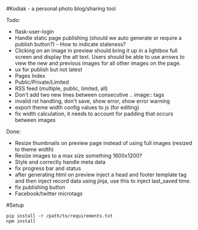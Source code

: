 #Kodiak - a personal photo blog/sharing tool

Todo:
- flask-user-login
- Handle static page publishing (should we auto generate or require a
  publish button?) - How to indicate staleness?
- Clicking on an image in preview should bring it up in a lightbox full
  screen and display the alt text. Users should be able to use arrows to
  view the new and previous images for all other images on the page.
- ux for publish but not latest
- Pages Index
- Public/Private/Limited
- RSS feed (multiple, public, limited, all)
- Don't add two new lines between consecutive .. image:: tags
- invalid rst handling, don't save, show error, show error warning
- export theme width config values to js (for editing)
- fix width calculation, it needs to account for padding that occurs
  between images

Done:
- Resize thumbnails on preview page instead of using full images
  (resized to theme width)
- Resize images to a max size something 1600x1200?
- Style and correctly handle meta data
- fix progress bar and status
- after generating html on preview inject a head and footer template tag
  and then inject record data using jinja, use this to inject last_saved
  time.
- fix publishing button
- Facebook/twitter microtags

#Setup

```
pip install -r /path/to/requirements.txt
npm install
```
